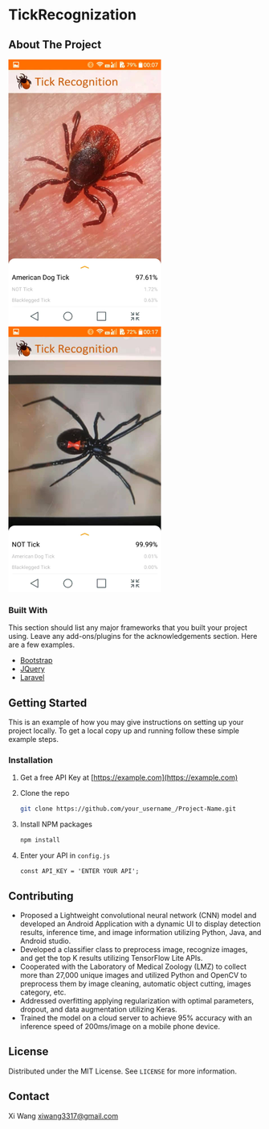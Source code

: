 # TickRecognization


## About The Project

<img src="tick.jpg" alt="Pulpit rock" width="304" height="528">
<img src="notick.jpg" alt="Pulpit rock" width="304" height="528">

### Built With

This section should list any major frameworks that you built your project using. Leave any add-ons/plugins for the acknowledgements section. Here are a few examples.

* [Bootstrap](https://getbootstrap.com)
* [JQuery](https://jquery.com)
* [Laravel](https://laravel.com)



<!-- GETTING STARTED -->

## Getting Started

This is an example of how you may give instructions on setting up your project locally.
To get a local copy up and running follow these simple example steps.

### Installation

1. Get a free API Key at [https://example.com](https://example.com)

2. Clone the repo

   ```sh
   git clone https://github.com/your_username_/Project-Name.git
   ```

3. Install NPM packages

   ```sh
   npm install
   ```

4. Enter your API in `config.js`

   ```JS
   const API_KEY = 'ENTER YOUR API';
   ```



<!-- USAGE EXAMPLES -->



## Contributing

- Proposed a Lightweight convolutional neural network (CNN) model and developed an Android Application with a dynamic UI to display detection results, inference time, and image information utilizing Python, Java, and Android studio.
- Developed a classifier class to preprocess image, recognize images, and get the top K results utilizing TensorFlow Lite APIs.
- Cooperated with the Laboratory of Medical Zoology (LMZ) to collect more than 27,000 unique images and utilized Python and OpenCV to preprocess them by image cleaning, automatic object cutting, images category, etc.
- Addressed overfitting applying regularization with optimal parameters, dropout, and data augmentation utilizing Keras.
- Trained the model on a cloud server to achieve 95% accuracy with an inference speed of 200ms/image on a mobile phone device.

<!-- LICENSE -->

## License

Distributed under the MIT License. See `LICENSE` for more information.

<!-- CONTACT -->

## Contact

Xi Wang xiwang3317@gmail.com
